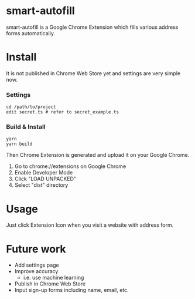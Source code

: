 # smart-autofill

smart-autofill is a Google Chrome Extension which fills various address forms automatically.

# Install

It is not published in Chrome Web Store yet and settings are very simple now.

### Settings

```
cd /path/to/project
edit secret.ts # refer to secret_example.ts
```

### Build & Install

```
yarn
yarn build
```

Then Chrome Extension is generated and upload it on your Google Chrome.

1. Go to chrome://extensions on Google Chrome
1. Enable Developer Mode
1. Click "LOAD UNPACKED"
1. Select "dist" directory

# Usage

Just click Extension Icon when you visit a website with address form.

# Future work

- Add settings page
- Improve accuracy
  - i.e. use machine learning
- Publish in Chrome Web Store
- Input sign-up forms including name, email, etc.
